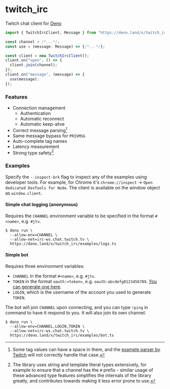 # twitch_irc

Twitch chat client for [Deno](https://deno.land/)

```ts
import { TwitchIrcClient, Message } from "https://deno.land/x/twitch_irc/mod.ts";

const channel = /*...*/;
const use = (message: Message) => {/*...*/};

const client = new TwitchIrcClient();
client.on("open", () => {
  client.join(channel);
});
client.on("message", (message) => {
  use(message);
});
```

### Features

- Connection management
  - Authentication
  - Automatic reconnect
  - Automatic keep-alive
- Correct message parsing[^1]
- Same message bypass for `PRIVMSG`
- Auto-complete tag names
- Latency measurement
- Strong type safety[^2]

[^1]: Some tag values can have a space in them, and the [example parser by Twitch](https://dev.twitch.tv/docs/irc/example-parser) will not correctly handle that case.
[^2]: The library uses string and template literal types extensively, for example to ensure that a channel has the `#` prefix - similar usage of these advanced type features simplifies the internals of the library greatly, and contributes towards making it less error prone to use.

### Examples

Specify the `--inspect-brk` flag to inspect any of the examples using developer tools.
For example, for Chrome it's `chrome://inspect` -> `Open dedicated DevTools for Node`.
The client is available on the window object as `window.client`.

#### Simple chat logging (anonymous)

Requires the `CHANNEL` environment variable to be specified in the format `#<name>`, e.g. `#jtv`.

```
$ deno run \
  --allow-env=CHANNEL \
  --allow-net=irc-ws.chat.twitch.tv \
  https://deno.land/x/twitch_irc/examples/logs.ts
```

#### Simple bot

Requires three environment variables:

- `CHANNEL` in the format `#<name>`, e.g. `#jtv`.
- `TOKEN` in the format `oauth:<token>`, e.g. `oauth:abcdefg0123456789`. [You can generate one here](https://twitchapps.com/tmi/).
- `LOGIN`, which is the username of the account you used to generate `TOKEN`.

The bot will join `CHANNEL` upon connecting, and you can type `!ping` in command to have it respond to you. It will also join its own channel.

```
$ deno run \
  --allow-env=CHANNEL,LOGIN,TOKEN \
  --allow-net=irc-ws.chat.twitch.tv \
  https://deno.land/x/twitch_irc/examples/bot.ts
```
